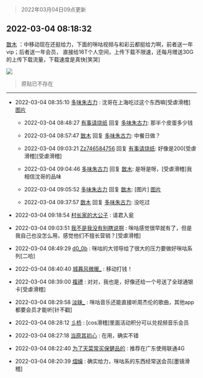 > 2022年03月04日09点更新
<link rel="stylesheet" href="https://cdn.jsdelivr.net/gh/taotie6/sampleJSON@main/css/photo_show.css">
<meta name="referrer" content="no-referrer" />


 ## 2022-03-04 08:18:32 

 [㪚木](https://www.coolapk.com/feed/33979672?shareKey=YzE4M2JjNjIwNGUxNjIyMTViZDA~) ：中移动现在还挺给力，下面的咪咕视频与和彩云都挺给力啊，前者送一年vip；后者送一年会员， 直接给16T个人空间，上传下载不限速，还每月赠送30G的上传下载流量，下载速度是真快[笑哭] 

<div class="album">
<img class="img-item" src="http://image.coolapk.com/feed/2022/0304/08/1081091_c324ac53_3111_2244_394@208x144.png" />
</div>

> 原贴已不存在 

 ------- 

- 2022-03-04 08:35:10 [多味朱古力](uid=1614110) : 沈哥在上海吃过这个东西嘛[受虐滑稽] [图片](http://image.coolapk.com/feed/2022/0304/08/1614110_25cf8dc3_4109_5245_665@1080x2340.jpeg)

    - 2022-03-04 08:48:27 [有事请烧纸](uid=1802946) 回复 [多味朱古力](uid=1614110): 那半个皮蛋多少钱 

    - 2022-03-04 08:57:47 [㪚木](uid=1081091) 回复 [多味朱古力](uid=1614110): 中餐日做？ 

    - 2022-03-04 09:03:21 [Zz746584756](uid=3447743) 回复 [有事请烧纸](uid=1802946): 好像是200[受虐滑稽][受虐滑稽] 

    - 2022-03-04 09:04:46 [多味朱古力](uid=1614110) 回复 [㪚木](uid=1081091): 是呀是呀，[受虐滑稽]我相信沈哥的品味 

    - 2022-03-04 09:05:52 [多味朱古力](uid=1614110) 回复 [㪚木](uid=1081091): [图片] [图片](http://image.coolapk.com/feed/2022/0304/09/1614110_4739712b_5951_6841_737@1080x2340.jpeg)

    - 2022-03-04 09:37:57 [㪚木](uid=1081091) 回复 [多味朱古力](uid=1614110): 没吃过 

- 2022-03-04 09:18:54 [村长家的大公子](uid=685373) : 请君入瓮 

- 2022-03-04 09:03:51 [我不是我没有别瞎说啊](uid=2231912) : 咪咕感觉很早就有了，但是我自己也没怎么用，感觉他们不擅长营销？[受虐滑稽] 

- 2022-03-04 08:49:29 [d0_0b](uid=466123) : 咪咕的大领导给了很大的压力要做好咪咕系列[二哈] 

- 2022-03-04 08:40:40 [城暮风微暖_](uid=4146611) : 移动打钱！ 

- 2022-03-04 08:39:00 [複禮](uid=1437066) : 对对，我也是，好像还给一个号送了全球通银卡[受虐滑稽] 

- 2022-03-04 08:29:58 [淡昧_](uid=1559932) : 咪咕音乐还能直接听周杰伦的歌曲，其他app都要会员才能听[针不戳] 

- 2022-03-04 08:28:12 [彡桥](uid=3740933) : [cos滑稽]里面活动积分可以兑视频音乐会员 

- 2022-03-04 08:27:18 [当原其初心](uid=1076410) : 在用，确实不错 

- 2022-03-04 08:22:40 [为了天菜常买保健品的](uid=15865169) : 推荐在广东使用联通4G 

- 2022-03-04 08:20:39 [熠爚](uid=3242762) : 确实给力，咪咕系的东西经常送会员[墨镜滑稽] 

